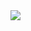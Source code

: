 <img src="https://www.google.com/url?sa=i&url=https%3A%2F%2Fwww.spglobal.com%2Fmobility%2Fen%2Fresearch-analysis%2Ffuel-for-thought-can-the-dealer-of-today-serve-the-ev-customer.html&psig=AOvVaw24QXdlPKIr-POnbXl9IDA3&ust=1708638249271000&source=images&cd=vfe&opi=89978449&ved=0CBIQjRxqGAoTCOjYx9GzvYQDFQAAAAAdAAAAABCLAQ" width="auto">

